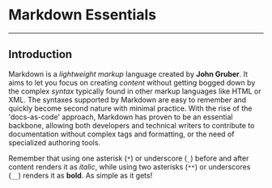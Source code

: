 # Markdown Essentials
---
## Introduction
Markdown is a _lightweight markup_ language created by **John Gruber**. It aims to let you focus on creating _content_ without getting bogged down by the complex _syntax_ typically found in other markup languages like HTML or XML. The syntaxes supported by Markdown are easy to remember and quickly become second nature with minimal practice.
With the rise of the 'docs-as-code' approach, Markdown has proven to be an essential backbone, allowing both developers and technical writers to contribute to documentation without complex tags and formatting, or the need of specialized authoring tools. 

Remember that using one asterisk (`*`) or underscore (`_`) before and after content renders it as _italic_, while using two asterisks (`**`) or underscores (`__`) renders it as **bold**. As simple as it gets!
